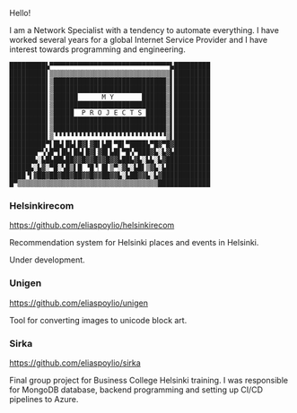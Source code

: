 Hello!

I am a Network Specialist with a
tendency to automate everything. I
have worked several years for a
global Internet Service Provider and
I have interest towards
programming and engineering.

```
█████████▙▀▀▀▀▀▀▀▀▀▀▀▀▀▀▀▀▀▀▀▀▀▀▀▀▀▀▀▀▀▀▙█████████
█████████▌▒▒▒▒▒▒▒▒▒▒▒▒▒▒▒▒▒▒▒▒▒▒▒▒▒▒▒▒▒▒▌█████████
█████████▌▒████████████████████████████▒▌█████████
█████████▌▒████████████████████████████▒▌█████████
█████████▌▒██████      M Y       ██████▒▌█████████
█████████▌▒████████████████████████████▒▌█████████
█████████▌▒█████  P R O J E C T S █████▒▌█████████
█████████▌▒████████████████████████████▒▌█████████
█████████▌▒████████████████████████████▒▌█████████
█████████▌▒▝▝▝▝▝▝▝▝▝▝▝▝▝▝▝▝▝▝▝▝▝▝▝▝▝▝▝▝▒▌█████████
█████████▀▌█▙▌█▙▌█▓▌▓█▌▙█▌▀█▌▀████▙▀█▓▀█▓█████████
███████▀▚▚█▀▌█▙▌█▙▌█▓▌▓█▌▙█▌▀█▚▀███▓▙░▙▓▙█████████
██████▙░▙█▙██▙██▓▓█▓▓█▓▓█▓▓▙██▙▓▙░▙▙░▙▓███████████
█████▙░▙▓░▀█░▚█▒▌█▏▝█▝▏█▌▒▀░▓▙░▙█▌▒▓▙░▙███████████
████▝▌▓██▓██▓██▓██▓▓█▓▓██▓▓▙░▙██▓▓▙░▙▓████████████
█▀▒▒▒▒▒▒▒▒▒▒▒▒▒▒▒▒▒▒▒▒▒▒▒▒▒▒▒▒▒▒▒▒▒▒▒█████████████
```

### Helsinkirecom 

https://github.com/eliaspoylio/helsinkirecom

Recommendation system for Helsinki places and events in Helsinki.

Under development.


### Unigen 

https://github.com/eliaspoylio/unigen

Tool for converting images to unicode block art.


### Sirka

https://github.com/eliaspoylio/sirka

Final group project for Business College Helsinki training. I was responsible for MongoDB database, backend programming and setting up CI/CD pipelines to Azure.
